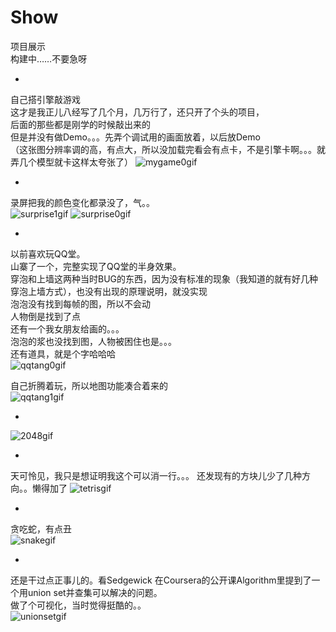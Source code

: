 # Show  
项目展示  
构建中……不要急呀  
    
*  
自己搭引擎敲游戏  
这才是我正儿八经写了几个月，几万行了，还只开了个头的项目，  
后面的那些都是刚学的时候敲出来的  
但是并没有做Demo。。。先弄个调试用的画面放着，以后放Demo  
（这张图分辨率调的高，有点大，所以没加载完看会有点卡，不是引擎卡啊。。。就弄几个模型就卡这样太夸张了）
![mygame0gif](https://github.com/ZhangFengze/Show/raw/master/mygame0.gif)
  
*  
录屏把我的颜色变化都录没了，气。。  
![surprise1gif](https://github.com/ZhangFengze/Show/raw/master/surprise1.gif)
![surprise0gif](https://github.com/ZhangFengze/Show/raw/master/surprise0.gif)

*   
以前喜欢玩QQ堂。  
山寨了一个，完整实现了QQ堂的半身效果。  
穿泡和上墙这两种当时BUG的东西，因为没有标准的现象（我知道的就有好几种穿泡上墙方式），也没有出现的原理说明，就没实现  
泡泡没有找到每帧的图，所以不会动  
人物倒是找到了点  
还有一个我女朋友给画的。。。  
泡泡的浆也没找到图，人物被困住也是。。。  
还有道具，就是个字哈哈哈  
![qqtang0gif](https://github.com/ZhangFengze/Show/raw/master/qqtang.gif)  
  
自己折腾着玩，所以地图功能凑合着来的  
![qqtang1gif](https://github.com/ZhangFengze/Show/raw/master/qqtang1.gif)  
  
  
*  
![2048gif](https://github.com/ZhangFengze/Show/raw/master/2048.gif)  
  
*   
天可怜见，我只是想证明我这个可以消一行。。。
还发现有的方块儿少了几种方向。。懒得加了
![tetrisgif](https://github.com/ZhangFengze/Show/raw/master/tetris.gif)  

*   
贪吃蛇，有点丑  
![snakegif](https://github.com/ZhangFengze/Show/raw/master/snake.gif)  

*   
还是干过点正事儿的。看Sedgewick 在Coursera的公开课Algorithm里提到了一个用union set并查集可以解决的问题。  
做了个可视化，当时觉得挺酷的。。  
![unionsetgif](https://github.com/ZhangFengze/Show/raw/master/unionset.gif) 


